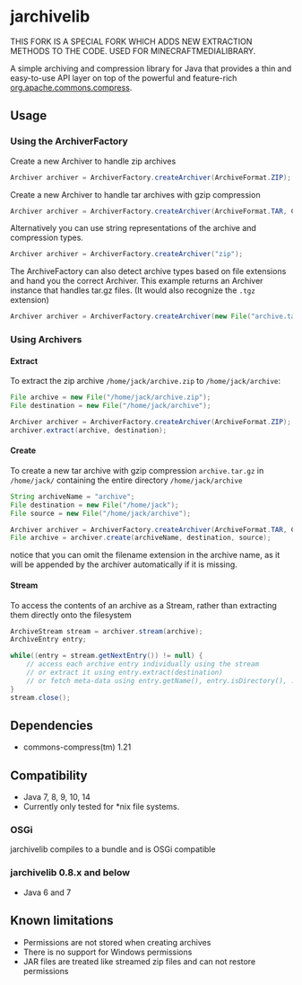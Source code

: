 jarchivelib
===========

THIS FORK IS A SPECIAL FORK WHICH ADDS NEW EXTRACTION METHODS TO THE CODE. USED FOR
MINECRAFTMEDIALIBRARY. 

A simple archiving and compression library for Java that provides a thin and easy-to-use API layer on top of the
powerful and feature-rich [org.apache.commons.compress].

  [org.apache.commons.compress]: http://commons.apache.org/proper/commons-compress/

Usage
-----
### Using the ArchiverFactory
Create a new Archiver to handle zip archives

```java
Archiver archiver = ArchiverFactory.createArchiver(ArchiveFormat.ZIP);
```


Create a new Archiver to handle tar archives with gzip compression

```java
Archiver archiver = ArchiverFactory.createArchiver(ArchiveFormat.TAR, CompressionType.GZIP);
```


Alternatively you can use string representations of the archive and compression types.

```java
Archiver archiver = ArchiverFactory.createArchiver("zip");
```

The ArchiveFactory can also detect archive types based on file extensions and hand you the correct Archiver. This
example returns an Archiver instance that handles tar.gz files. (It would also recognize the `.tgz` extension)

```java
Archiver archiver = ArchiverFactory.createArchiver(new File("archive.tar.gz"));
```

### Using Archivers
#### Extract
To extract the zip archive `/home/jack/archive.zip` to `/home/jack/archive`:

```java
File archive = new File("/home/jack/archive.zip");
File destination = new File("/home/jack/archive");

Archiver archiver = ArchiverFactory.createArchiver(ArchiveFormat.ZIP);
archiver.extract(archive, destination);
```

#### Create
To create a new tar archive with gzip compression `archive.tar.gz` in `/home/jack/` containing the entire directory `/home/jack/archive`

```java
String archiveName = "archive";
File destination = new File("/home/jack");
File source = new File("/home/jack/archive");

Archiver archiver = ArchiverFactory.createArchiver(ArchiveFormat.TAR, CompressionType.GZIP);
File archive = archiver.create(archiveName, destination, source);
```

notice that you can omit the filename extension in the archive name, as it will be appended by the archiver automatically if it is missing.


#### Stream

To access the contents of an archive as a Stream, rather than extracting them directly onto the filesystem

```java
ArchiveStream stream = archiver.stream(archive);
ArchiveEntry entry;

while((entry = stream.getNextEntry()) != null) {
    // access each archive entry individually using the stream
    // or extract it using entry.extract(destination)
    // or fetch meta-data using entry.getName(), entry.isDirectory(), ...
}
stream.close();
```

Dependencies
------------

* commons-compress(tm) 1.21


Compatibility
-------------

* Java 7, 8, 9, 10, 14
* Currently only tested for *nix file systems.

### OSGi

jarchivelib compiles to a bundle and is OSGi compatible

### jarchivelib 0.8.x and below

* Java 6 and 7


Known limitations
-----------------

* Permissions are not stored when creating archives
* There is no support for Windows permissions
* JAR files are treated like streamed zip files and can not restore permissions
